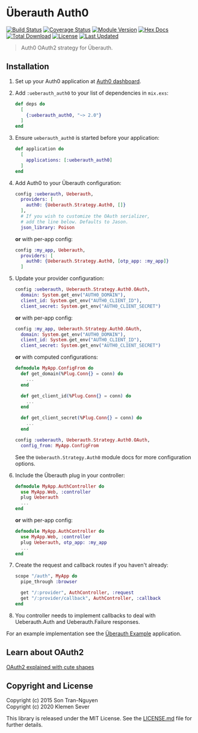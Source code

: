 # Überauth Auth0

[![Build Status](https://github.com/achedeuzot/ueberauth_auth0/workflows/tests/badge.svg)](https://github.com/achedeuzot/ueberauth_auth0/actions?query=workflow%3Atests+branch%3Amaster)
[![Coverage Status](https://coveralls.io/repos/github/achedeuzot/ueberauth_auth0/badge.svg?branch=master)](https://coveralls.io/github/achedeuzot/ueberauth_auth0?branch=master)
[![Module Version](https://img.shields.io/hexpm/v/ueberauth_auth0.svg)](https://hex.pm/packages/ueberauth_auth0)
[![Hex Docs](https://img.shields.io/badge/hex-docs-lightgreen.svg)](https://hexdocs.pm/ueberauth_auth0/)
[![Total Download](https://img.shields.io/hexpm/dt/ueberauth_auth0.svg)](https://hex.pm/packages/ueberauth_auth0)
[![License](https://img.shields.io/hexpm/l/ueberauth_auth0.svg)](https://github.com/achedeuzot/ueberauth_auth0/blob/master/LICENSE.md)
[![Last Updated](https://img.shields.io/github/last-commit/achedeuzot/ueberauth_auth0.svg)](https://github.com/achedeuzot/ueberauth_auth0/commits/master)

> Auth0 OAuth2 strategy for Überauth.

## Installation

1.  Set up your Auth0 application at [Auth0 dashboard](https://manage.auth0.com/#/applications).

2.  Add `:ueberauth_auth0` to your list of dependencies in `mix.exs`:

    ```elixir
    def deps do
      [
        {:ueberauth_auth0, "~> 2.0"}
      ]
    end
    ```

3.  Ensure `ueberauth_auth0` is started before your application:

    ```elixir
    def application do
      [
        applications: [:ueberauth_auth0]
      ]
    end
    ```

4.  Add Auth0 to your Überauth configuration:

    ```elixir
    config :ueberauth, Ueberauth,
      providers: [
        auth0: {Ueberauth.Strategy.Auth0, []}
      ],
      # If you wish to customize the OAuth serializer,
      # add the line below. Defaults to Jason.
      json_library: Poison
    ```

    **or** with per-app config:

    ```elixir
    config :my_app, Ueberauth,
      providers: [
        auth0: {Ueberauth.Strategy.Auth0, [otp_app: :my_app]}
      ]
    ```

5.  Update your provider configuration:

    ```elixir
    config :ueberauth, Ueberauth.Strategy.Auth0.OAuth,
      domain: System.get_env("AUTH0_DOMAIN"),
      client_id: System.get_env("AUTH0_CLIENT_ID"),
      client_secret: System.get_env("AUTH0_CLIENT_SECRET")
    ```

    **or** with per-app config:

    ```elixir
    config :my_app, Ueberauth.Strategy.Auth0.OAuth,
      domain: System.get_env("AUTH0_DOMAIN"),
      client_id: System.get_env("AUTH0_CLIENT_ID"),
      client_secret: System.get_env("AUTH0_CLIENT_SECRET")
    ```

    **or** with computed configurations:

    ```elixir
    defmodule MyApp.ConfigFrom do
      def get_domain(%Plug.Conn{} = conn) do
        ...
      end

      def get_client_id(%Plug.Conn{} = conn) do
        ...
      end

      def get_client_secret(%Plug.Conn{} = conn) do
        ...
      end
    ```

    ```elixir
    config :ueberauth, Ueberauth.Strategy.Auth0.OAuth,
      config_from: MyApp.ConfigFrom
    ```

    See the `Ueberauth.Strategy.Auth0` module docs for more
    configuration options.

6.  Include the Überauth plug in your controller:

    ```elixir
    defmodule MyApp.AuthController do
      use MyApp.Web, :controller
      plug Ueberauth
      ...
    end
    ```

    **or** with per-app config:

    ```elixir
    defmodule MyApp.AuthController do
      use MyApp.Web, :controller
      plug Ueberauth, otp_app: :my_app
      ...
    end
    ```

7.  Create the request and callback routes if you haven't already:

    ```elixir
    scope "/auth", MyApp do
      pipe_through :browser

      get "/:provider", AuthController, :request
      get "/:provider/callback", AuthController, :callback
    end
    ```

8. You controller needs to implement callbacks to deal with Ueberauth.Auth and Ueberauth.Failure responses.

For an example implementation see the [Überauth Example](https://github.com/ueberauth/ueberauth_example) application.

## Learn about OAuth2
[OAuth2 explained with cute shapes](https://engineering.backmarket.com/oauth2-explained-with-cute-shapes-7eae51f20d38)

## Copyright and License

Copyright (c) 2015 Son Tran-Nguyen \
Copyright (c) 2020 Klemen Sever

This library is released under the MIT License. See the [LICENSE.md](./LICENSE.md) file
for further details.

